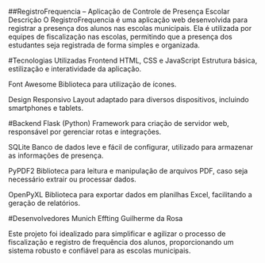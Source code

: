 ##RegistroFrequencia – Aplicação de Controle de Presença Escolar
Descrição
O RegistroFrequencia é uma aplicação web desenvolvida para registrar a presença dos alunos nas escolas municipais. Ela é utilizada por equipes de fiscalização nas escolas, permitindo que a presença dos estudantes seja registrada de forma simples e organizada.

#Tecnologias Utilizadas
Frontend
HTML, CSS e JavaScript
Estrutura básica, estilização e interatividade da aplicação.

Font Awesome
Biblioteca para utilização de ícones.

Design Responsivo
Layout adaptado para diversos dispositivos, incluindo smartphones e tablets.

#Backend
Flask (Python)
Framework para criação de servidor web, responsável por gerenciar rotas e integrações.

SQLite
Banco de dados leve e fácil de configurar, utilizado para armazenar as informações de presença.

PyPDF2
Biblioteca para leitura e manipulação de arquivos PDF, caso seja necessário extrair ou processar dados.

OpenPyXL
Biblioteca para exportar dados em planilhas Excel, facilitando a geração de relatórios.

#Desenvolvedores
Munich Effting
Guilherme da Rosa

Este projeto foi idealizado para simplificar e agilizar o processo de fiscalização e registro de frequência dos alunos, proporcionando um sistema robusto e confiável para as escolas municipais.
